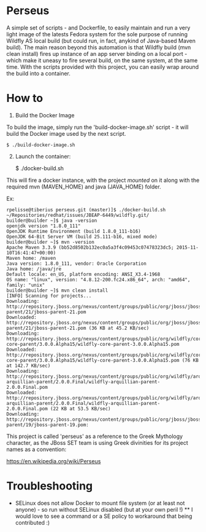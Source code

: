 Perseus
====

A simple set of scripts - and Dockerfile, to easily maintain and run a very light image of the latests Fedora system for the sole purpose of running Wildfly AS local build (but could run, in fact, anykind of Java-based Maven build). The main reason beyond this automation is that Wildfly build (mvn clean install) fires up instance of an app server binding on a local port - which make it uneasy to fire several build, on the same system, at the same time. With the scripts provided with this project, you can easily wrap around the build into a container.

How to
====

1) Build the Docker Image

To build the image, simply run the 'build-docker-image.sh' script - it will build the Docker image
used by the next script.

    $ ./build-docker-image.sh

2) Launch the container:

    $ ./docker-build.sh <path-to-project-repo>


This will fire a docker instance, with the project *mounted* on it along with the required mvn (MAVEN_HOME) and java (JAVA_HOME) folder.

Ex:

    rpelisse@tiberius perseus.git (master)]$ ./docker-build.sh ~/Repositories/redhat/issues/JBEAP-6449/wildfly.git/
    builder@builder ~]$ java -version
    openjdk version "1.8.0_111"
    OpenJDK Runtime Environment (build 1.8.0_111-b16)
    OpenJDK 64-Bit Server VM (build 25.111-b16, mixed mode)
    builder@builder ~]$ mvn -version
    Apache Maven 3.3.9 (bb52d8502b132ec0a5a3f4c09453c07478323dc5; 2015-11-10T16:41:47+00:00)
    Maven home: /maven
    Java version: 1.8.0_111, vendor: Oracle Corporation
    Java home: /java/jre
    Default locale: en_US, platform encoding: ANSI_X3.4-1968
    OS name: "linux", version: "4.8.12-200.fc24.x86_64", arch: "amd64", family: "unix"
    builder@builder ~]$ mvn clean install
    [INFO] Scanning for projects...
    Downloading: http://repository.jboss.org/nexus/content/groups/public/org/jboss/jboss-parent/21/jboss-parent-21.pom
    Downloaded: http://repository.jboss.org/nexus/content/groups/public/org/jboss/jboss-parent/21/jboss-parent-21.pom (36 KB at 45.2 KB/sec)
    Downloading: http://repository.jboss.org/nexus/content/groups/public/org/wildfly/core/wildfly-core-parent/3.0.0.Alpha15/wildfly-core-parent-3.0.0.Alpha15.pom
    Downloaded: http://repository.jboss.org/nexus/content/groups/public/org/wildfly/core/wildfly-core-parent/3.0.0.Alpha15/wildfly-core-parent-3.0.0.Alpha15.pom (76 KB at 142.7 KB/sec)
    Downloading: http://repository.jboss.org/nexus/content/groups/public/org/wildfly/arquillian/wildfly-arquillian-parent/2.0.0.Final/wildfly-arquillian-parent-2.0.0.Final.pom
    Downloaded: http://repository.jboss.org/nexus/content/groups/public/org/wildfly/arquillian/wildfly-arquillian-parent/2.0.0.Final/wildfly-arquillian-parent-2.0.0.Final.pom (22 KB at 53.5 KB/sec)
    Downloading: http://repository.jboss.org/nexus/content/groups/public/org/jboss/jboss-parent/19/jboss-parent-19.pom:


This project is called 'perseus' as a reference to the Greek Mythology character, as the JBoss SET team is using Greek divinities for its project names as a convention:

https://en.wikipedia.org/wiki/Perseus

Troubleshooting
====

* SELinux does not allow Docker to mount file system (or at least not anyone) - so run without SELinux disabled (but at your own peril !)
** I would love to see a command or a SE policy to workaround that being contributed :)
